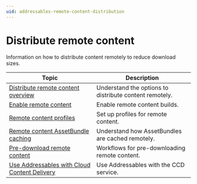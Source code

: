 ```yaml
---
uid: addressables-remote-content-distribution
---
```


# Distribute remote content

Information on how to distribute content remotely to reduce download sizes.

|**Topic**|**Description**|
|---|---|
|[Distribute remote content overview](remote-content-intro.md)|Understand the options to distribute content remotely.|
|[Enable remote content](remote-content-enable.md)|Enable remote content builds.|
|[Remote content profiles](remote-content-profiles.md)|Set up profiles for remote content.|
|[Remote content AssetBundle caching](remote-content-assetbundle-cache.md)|Understand how AssetBundles are cached remotely.|
|[Pre-download remote content](remote-content-predownload.md)|Workflows for pre-downloading remote content.|
|[Use Addressables with Cloud Content Delivery](AddressablesCCD.md)|Use Addressables with the CCD service.|
